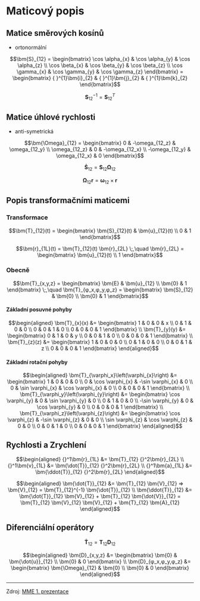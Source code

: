 Maticový popis
==============

## Matice směrových kosínů
* ortonormální
```math
\bm{S}_{12}
=
\begin{bmatrix}
	\cos \alpha_{x} & \cos \alpha_{y} & \cos \alpha_{z} \\
	\cos \beta_{x} & \cos \beta_{y} & \cos \beta_{z} \\
	\cos \gamma_{x} & \cos \gamma_{y} & \cos \gamma_{z}
\end{bmatrix}
=
\begin{bmatrix}
	{ }^{1}\bm{i}_{2} & { }^{1}\bm{j}_{2} & { }^{1}\bm{k}_{2}
\end{bmatrix}
```

```math
\bm{S}_{12}^{-1} = \bm{S}_{12}^T
```

## Matice úhlové rychlosti
* anti-symetrická
```math
\bm{\Omega}_{12}
=
\begin{bmatrix}
	 0             & -\omega_{12_z} &  \omega_{12_y} \\
	 \omega_{12_z} &  0             & -\omega_{12_x} \\
	-\omega_{12_y} &  \omega_{12_x} &  0
\end{bmatrix}
```
```math
\bm{\dot{S}}_{12} = \bm{S}_{12} \bm{\Omega}_{12}
```
```math
\bm{\Omega}_{12} \bm{r} = \bm{\omega}_{12} × \bm{r}
```

## Popis transformačními maticemi
### Transformace
```math
\bm{T}_{12}(t)
=
\begin{bmatrix}
	\bm{S}_{12}(t) & \bm{u}_{12}(t) \\
	0 & 1
\end{bmatrix}
```

```math
\bm{r}_{1L}(t) = \bm{T}_{12}(t) \bm{r}_{2L}
\;,\quad 
\bm{r}_{2L}
=
\begin{bmatrix}
	\bm{u}_{12}(t) \\
	1
\end{bmatrix}
```
### Obecně
```math
\bm{T}_{x,y,z}
=
\begin{bmatrix}
	\bm{E} & \bm{u}_{12} \\
	\bm{0}      & 1
\end{bmatrix}
\;,\quad 
\bm{T}_{φ_x,φ_y,φ_z}
=
\begin{bmatrix}
	\bm{S}_{12} & \bm{0} \\
	\bm{0}           & 1
\end{bmatrix}
```
#### Základní posuvné pohyby
```math
\begin{aligned}
\bm{T}_{x}(x) 
&=
\begin{bmatrix}
	1 & 0 & 0 & x \\
	0 & 1 & 0 & 0 \\
	0 & 0 & 1 & 0 \\
	0 & 0 & 0 & 1
\end{bmatrix} \\
\bm{T}_{y}(y)
&=
\begin{bmatrix}
	0 & 1 & 0 & y \\
	0 & 0 & 1 & 0 \\
	0 & 0 & 0 & 1
\end{bmatrix} \\
\bm{T}_{z}(z)
&=
\begin{bmatrix}
	1 & 0 & 0 & 0 \\
	0 & 1 & 0 & 0 \\
	0 & 0 & 1 & z \\
	0 & 0 & 0 & 1
\end{bmatrix}
\end{aligned}
```
#### Základní rotační pohyby
```math
\begin{aligned}
\bm{T}_{\varphi_x}\left(\varphi_{x}\right)
&=
\begin{bmatrix}
	1 & 0 & 0 & 0 \\
	0 & \cos \varphi_{x} & -\sin \varphi_{x} & 0 \\
	0 & \sin \varphi_{x} & \cos \varphi_{x} & 0 \\
	0 & 0 & 0 & 1
\end{bmatrix} \\
\bm{T}_{\varphi_y}\left(\varphi_{y}\right)
&=
\begin{bmatrix}
	\cos \varphi_{y} & 0 & \sin \varphi_{y} & 0 \\
	0 & 1 & 0 & 0 \\
	-\sin \varphi_{y} & 0 & \cos \varphi_{y} & 0 \\
	0 & 0 & 0 & 1
\end{bmatrix} \\
\bm{T}_{\varphi_z}\left(\varphi_{z}\right)
&=
\begin{bmatrix}
	\cos \varphi_{z} & -\sin \varphi_{z} & 0 & 0 \\
	\sin \varphi_{z} & \cos \varphi_{z} & 0 & 0 \\
	0 & 0 & 1 & 0 \\
	0 & 0 & 0 & 1
\end{bmatrix}
\end{aligned}
```

## Rychlosti a Zrychlení
```math
\begin{aligned}
	{}^1\bm{r}_{1L} &= \bm{T}_{12} {}^2\bm{r}_{2L} \\
	{}^1\bm{v}_{1L} &= \bm{\dot{T}}_{12} {}^2\bm{r}_{2L} \\
	{}^1\bm{a}_{1L} &= \bm{\ddot{T}}_{12} {}^2\bm{r}_{2L}
\end{aligned}
```
```math
\begin{aligned}
\bm{\dot{T}}_{12} &= \bm{T}_{12} \bm{V}_{12} ⇒ \bm{V}_{12} = \bm{T}_{12}^{-1} \bm{\dot{T}}_{12}
\\
\bm{\ddot{T}}_{12}
&=
\bm{\dot{T}}_{12} \bm{V}_{12} + \bm{T}_{12} \bm{\dot{V}}_{12}
=
\bm{T}_{12} \bm{V}_{12} \bm{V}_{12} + \bm{T}_{12} \bm{A}_{12}
\end{aligned}
```

## Diferenciální operátory
```math
\bm{\dot{T}}_{12} = \bm{T}_{12} \bm{D}_{12}
```
```math
\begin{aligned}
	\bm{D}_{x,y,z}
	&=
	\begin{bmatrix}
		\bm{0} & \bm{\dot{u}}_{12} \\
		\bm{0} & 0
	\end{bmatrix}
	\\
	\bm{D}_{φ_x,φ_y,φ_z}
	&=
	\begin{bmatrix}
		\bm{\Omega}_{12} & \bm{0} \\
		\bm{0}           & 0
	\end{bmatrix}
\end{aligned}
```
---
Zdroj: [MME 1. prezentace](MME1.pdf)
